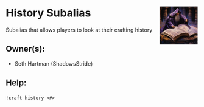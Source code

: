 <h1>History Subalias<img align="right" src="../images/history.png" width="100px"></h1>

Subalias that allows players to look at their crafting history

## Owner(s):
- Seth Hartman (ShadowsStride)

## Help:
`!craft history <#>`